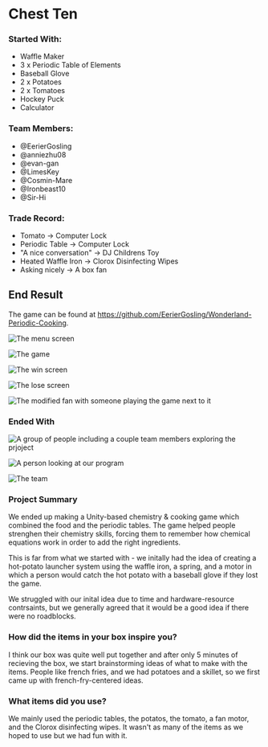 # Chest Ten

### Started With:
- Waffle Maker
- 3 x Periodic Table of Elements
- Baseball Glove
- 2 x Potatoes
- 2 x Tomatoes
- Hockey Puck
- Calculator

### Team Members:
- @EerierGosling
- @anniezhu08
- @evan-gan
- @LimesKey
- @Cosmin-Mare
- @Ironbeast10
- @Sir-Hi

### Trade Record:
- Tomato -> Computer Lock
- Periodic Table -> Computer Lock
- "A nice conversation" -> DJ Childrens Toy
- Heated Waffle Iron -> Clorox Disinfecting Wipes
- Asking nicely -> A box fan

## End Result

The game can be found at https://github.com/EerierGosling/Wonderland-Periodic-Cooking.

![The menu screen](Pictures/open_screen.png)

![The game](Pictures/game.png)

![The win screen](Pictures/win_screen.png)

![The lose screen](Pictures/lose_screen.png)

![The modified fan with someone playing the game next to it](Pictures/tablefan.jpeg)

### Ended With

![A group of people including a couple team members exploring the prjoject](Pictures/IMG_1412.jpg)

![A person looking at our program](Pictures/IMG_1404.jpg)

![The team](Pictures/team.jpeg)

### Project Summary
We ended up making a Unity-based chemistry & cooking game which combined the food and the periodic tables. The game helped people strenghen their chemistry skills, forcing them to remember how chemical equations work in order to add the right ingredients.

This is far from what we started with - we initally had the idea of creating a hot-potato launcher system using the waffle iron, a spring, and a motor in which a person would catch the hot potato with a baseball glove if they lost the game.

We struggled with our inital idea due to time and hardware-resource contrsaints, but we generally agreed that it would be a good idea if there were no roadblocks.

### How did the items in your box inspire you?
I think our box was quite well put together and after only 5 minutes of recieving the box, we start brainstorming ideas of what to make with the items. People like french fries, and we had potatoes and a skillet, so we first came up with french-fry-centered ideas.

### What items did you use?
We mainly used the periodic tables, the potatos, the tomato, a fan motor, and the Clorox disinfecting wipes. It wasn't as many of the items as we hoped to use but we had fun with it.